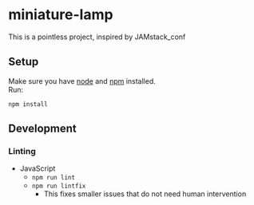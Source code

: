 # miniature-lamp
This is a pointless project, inspired by JAMstack_conf

## Setup

Make sure you have [node](node) and [npm](npm) installed.  
Run:  
```
npm install
```

## Development
### Linting
* JavaScript
    * `npm run lint`
    * `npm run lintfix`
        * This fixes smaller issues that do not need human intervention

[node]: https://nodejs.org/en/
[npm]: https://www.npmjs.com/